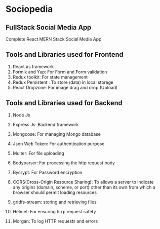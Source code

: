 # Sociopedia

## FullStack Social Media App

Complete React MERN Stack Social Media App

## Tools and Libraries used for Frontend

1. React as framework
2. Formik and Yup: For Form and Form validation
3. Redux toolkit: For state management
4. Redux Persistent : To store (data) in local storage
5. React Dropzone: For image drag and drop (Upload)

## Tools and Libraries used for Backend

1. Node Js
2. Express Js: Backend framework
3. Mongoose: For managing Mongo database
4. Json Web Token: For authentication purpose
5. Multer: For file uploading
6. Bodyparser: For processing the http request body
7. Bycrypt: For Password encryption

8. CORS(Cross-Origin Resource Sharing): To allows a server to indicate any origins (domain, scheme, or port) other than its own from which a browser should permit loading resources

9. gridfs-stream: storing and retrieving files
10. Helmet: For ensuring hrrp request safety
11. Morgan: To log HTTP requests and errors
